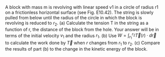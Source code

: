A block with mass m is revolving with linear
speed v1 in a circle of radius r1 on a frictionless horizontal surface
(see Fig. E10.42). The string is slowly pulled from below until the
radius of the circle in which the block is revolving is reduced to $`r_2`$. (a) Calculate the tension T in the string as a function of r, the distance
of the block from the hole. Your answer will be in terms of the initial
velocity $`v_1`$ and the radius $`r_1`$. (b) Use $`W = \int_{r_1}^{r_2} \vec{T} (r) \cdot d \vec{r}`$ to calculate the
work done by $`\vec{T}`$ when $`r`$ changes from $`r_1`$ to $`r_2`$. (c) Compare the results of
part (b) to the change in the kinetic energy of the block.